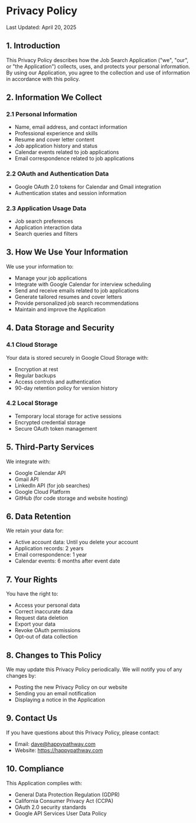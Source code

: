 # Privacy Policy

Last Updated: April 20, 2025

## 1. Introduction

This Privacy Policy describes how the Job Search Application ("we", "our", or "the Application") collects, uses, and protects your personal information. By using our Application, you agree to the collection and use of information in accordance with this policy.

## 2. Information We Collect

### 2.1 Personal Information
- Name, email address, and contact information
- Professional experience and skills
- Resume and cover letter content
- Job application history and status
- Calendar events related to job applications
- Email correspondence related to job applications

### 2.2 OAuth and Authentication Data
- Google OAuth 2.0 tokens for Calendar and Gmail integration
- Authentication states and session information

### 2.3 Application Usage Data
- Job search preferences
- Application interaction data
- Search queries and filters

## 3. How We Use Your Information

We use your information to:
- Manage your job applications
- Integrate with Google Calendar for interview scheduling
- Send and receive emails related to job applications
- Generate tailored resumes and cover letters
- Provide personalized job search recommendations
- Maintain and improve the Application

## 4. Data Storage and Security

### 4.1 Cloud Storage
Your data is stored securely in Google Cloud Storage with:
- Encryption at rest
- Regular backups
- Access controls and authentication
- 90-day retention policy for version history

### 4.2 Local Storage
- Temporary local storage for active sessions
- Encrypted credential storage
- Secure OAuth token management

## 5. Third-Party Services

We integrate with:
- Google Calendar API
- Gmail API
- LinkedIn API (for job searches)
- Google Cloud Platform
- GitHub (for code storage and website hosting)

## 6. Data Retention

We retain your data for:
- Active account data: Until you delete your account
- Application records: 2 years
- Email correspondence: 1 year
- Calendar events: 6 months after event date

## 7. Your Rights

You have the right to:
- Access your personal data
- Correct inaccurate data
- Request data deletion
- Export your data
- Revoke OAuth permissions
- Opt-out of data collection

## 8. Changes to This Policy

We may update this Privacy Policy periodically. We will notify you of any changes by:
- Posting the new Privacy Policy on our website
- Sending you an email notification
- Displaying a notice in the Application

## 9. Contact Us

If you have questions about this Privacy Policy, please contact:
- Email: dave@happypathway.com
- Website: https://happypathway.com

## 10. Compliance

This Application complies with:
- General Data Protection Regulation (GDPR)
- California Consumer Privacy Act (CCPA)
- OAuth 2.0 security standards
- Google API Services User Data Policy
